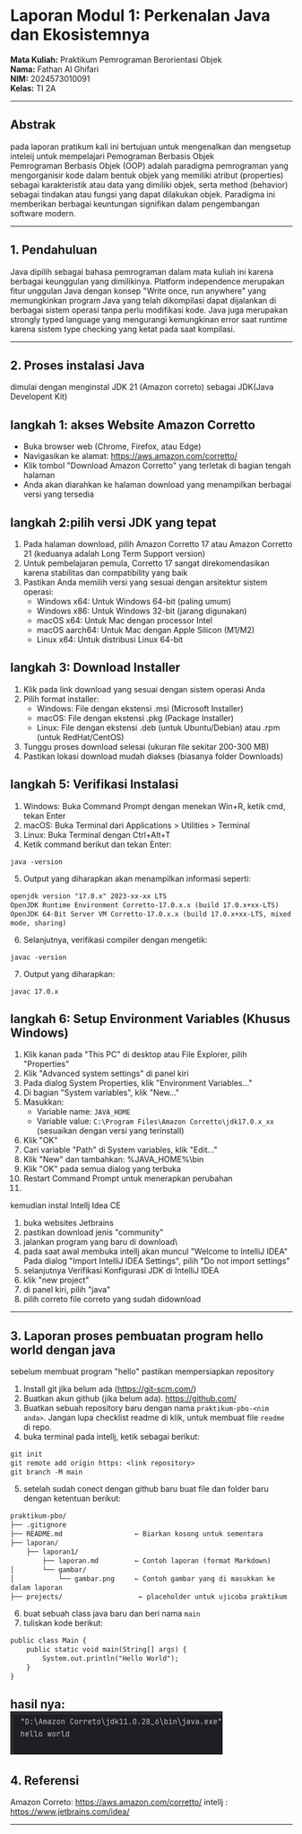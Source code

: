 # Laporan Modul 1: Perkenalan Java dan Ekosistemnya
**Mata Kuliah:** Praktikum Pemrograman Berorientasi Objek   
**Nama:** Fathan Al Ghifari  
**NIM:** 2024573010091  
**Kelas:** TI 2A

---

## Abstrak
pada laporan pratikum kali ini bertujuan untuk mengenalkan dan mengsetup inteleij untuk mempelajari Pemograman Berbasis Objek  
Pemrograman Berbasis Objek (OOP) adalah paradigma pemrograman yang mengorganisir kode dalam bentuk objek yang memiliki atribut (properties) sebagai karakteristik atau data yang dimiliki objek, serta method (behavior) sebagai tindakan atau fungsi yang dapat dilakukan objek. Paradigma ini memberikan berbagai keuntungan signifikan dalam pengembangan software modern.

---

## 1. Pendahuluan
Java dipilih sebagai bahasa pemrograman dalam mata kuliah ini karena berbagai keunggulan yang dimilikinya. Platform independence merupakan fitur unggulan Java dengan konsep "Write once, run anywhere" yang memungkinkan program Java yang telah dikompilasi dapat dijalankan di berbagai sistem operasi tanpa perlu modifikasi kode. Java juga merupakan strongly typed language yang mengurangi kemungkinan error saat runtime karena sistem type checking yang ketat pada saat kompilasi.

---

## 2. Proses instalasi Java  
dimulai dengan menginstal JDK 21 (Amazon correto) sebagai JDK(Java Developent Kit)  
## langkah 1: akses Website Amazon Corretto
   - Buka browser web (Chrome, Firefox, atau Edge)
   - Navigasikan ke alamat: https://aws.amazon.com/corretto/
   - Klik tombol "Download Amazon Corretto" yang terletak di bagian tengah halaman
   - Anda akan diarahkan ke halaman download yang menampilkan berbagai versi yang tersedia  
## langkah 2:pilih versi JDK yang tepat  
1. Pada halaman download, pilih Amazon Corretto 17 atau Amazon Corretto 21 (keduanya adalah Long Term Support version)
2. Untuk pembelajaran pemula, Corretto 17 sangat direkomendasikan karena stabilitas dan compatibility yang baik
3. Pastikan Anda memilih versi yang sesuai dengan arsitektur sistem operasi:
   - Windows x64: Untuk Windows 64-bit (paling umum)
   - Windows x86: Untuk Windows 32-bit (jarang digunakan)
   - macOS x64: Untuk Mac dengan processor Intel
   - macOS aarch64: Untuk Mac dengan Apple Silicon (M1/M2)
   - Linux x64: Untuk distribusi Linux 64-bit
## langkah 3: Download Installer
1. Klik pada link download yang sesuai dengan sistem operasi Anda
2. Pilih format installer:
   - Windows: File dengan ekstensi .msi (Microsoft Installer)
   - macOS: File dengan ekstensi .pkg (Package Installer)
   - Linux: File dengan ekstensi .deb (untuk Ubuntu/Debian) atau .rpm (untuk RedHat/CentOS)
3. Tunggu proses download selesai (ukuran file sekitar 200-300 MB)
4. Pastikan lokasi download mudah diakses (biasanya folder Downloads)
## langkah 5: Verifikasi Instalasi
1. Windows: Buka Command Prompt dengan menekan Win+R, ketik cmd, tekan Enter
2. macOS: Buka Terminal dari Applications > Utilities > Terminal
3. Linux: Buka Terminal dengan Ctrl+Alt+T
4. Ketik command berikut dan tekan Enter:
```declarative
java -version
```
5. Output yang diharapkan akan menampilkan informasi seperti:
```declarative
openjdk version "17.0.x" 2023-xx-xx LTS
OpenJDK Runtime Environment Corretto-17.0.x.x (build 17.0.x+xx-LTS)
OpenJDK 64-Bit Server VM Corretto-17.0.x.x (build 17.0.x+xx-LTS, mixed mode, sharing)
```
6. Selanjutnya, verifikasi compiler dengan mengetik:
```declarative
javac -version
```
7. Output yang diharapkan:
```declarative
javac 17.0.x
```
## langkah 6: Setup Environment Variables (Khusus Windows)
1. Klik kanan pada "This PC" di desktop atau File Explorer, pilih "Properties"
2. Klik "Advanced system settings" di panel kiri
3. Pada dialog System Properties, klik "Environment Variables…"
4. Di bagian "System variables", klik "New…"
5. Masukkan:
   - Variable name: `JAVA_HOME`
   - Variable value: `C:\Program Files\Amazon Corretto\jdk17.0.x_xx` (sesuaikan dengan versi yang terinstall)
6. Klik "OK"
7. Cari variable "Path" di System variables, klik "Edit…"
8. Klik "New" dan tambahkan: %JAVA_HOME%\bin
9. Klik "OK" pada semua dialog yang terbuka
10. Restart Command Prompt untuk menerapkan perubahan
11. 
kemudian instal Intellj Idea CE
1. buka websites Jetbrains 
2. pastikan download jenis "community"
3. jalankan program yang baru di download\
4. pada saat awal membuka intellj akan muncul "Welcome to IntelliJ IDEA" Pada dialog "Import IntelliJ IDEA Settings", pilih "Do not import settings"
5. selanjutnya Verifikasi Konfigurasi JDK di IntelliJ IDEA
6. klik "new project"
7. di panel kiri, pilih "java"
8. pilih correto file correto yang sudah didownload

---

## 3. Laporan proses pembuatan program hello world dengan java
sebelum membuat program "hello" pastikan mempersiapkan repository
1. Install git jika belum ada (https://git-scm.com/)
2. Buatkan akun github (jika belum ada). https://github.com/
3. Buatkan sebuah repository baru dengan nama `praktikum-pbo-<nim anda>`. Jangan lupa checklist readme di klik, untuk membuat file `readme` di repo.
4. buka terminal pada intellj, ketik sebagai berikut:
```declarative
git init
git remote add origin https: <link repository>
git branch -M main
```
5. setelah sudah conect dengan github baru buat file dan folder baru dengan ketentuan berikut:
```declarative
praktikum-pbo/
├── .gitignore
├── README.md                  ← Biarkan kosong untuk sementara
├── laporan/
    ├── laporan1/          
        ├── laporan.md         ← Contoh laporan (format Markdown)
│       └── gambar/
│           └── gambar.png     ← Contoh gambar yang di masukkan ke dalam laporan
├── projects/                   ← placeholder untuk ujicoba praktikum
```
6. buat sebuah class java baru dan beri nama `main` 
7. tuliskan kode berikut:
```declarative
public class Main {
    public static void main(String[] args) {
        System.out.println("Hello World");
    }
}
```
hasil nya:  
![](gambar/hasil.png)
---

## 4. Referensi
Amazon Correto: https://aws.amazon.com/corretto/
intellj : https://www.jetbrains.com/idea/

---
